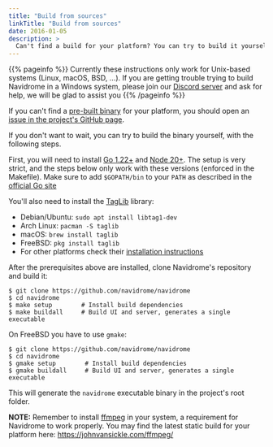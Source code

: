 ```yaml
---
title: "Build from sources"
linkTitle: "Build from sources"
date: 2016-01-05
description: >
  Can't find a build for your platform? You can try to build it yourself
---
```


{{% pageinfo %}}
Currently these instructions only work for Unix-based systems (Linux, macOS, BSD, ...). If you are getting 
trouble trying to build Navidrome in a Windows system, please join our [Discord server](https://discord.gg/xh7j7yF) 
and ask for help, we will be glad to assist you
{{% /pageinfo %}}


If you can't find a [pre-built binary](https://github.com/navidrome/navidrome/releases) for your platform,
you should open an [issue in the project's GitHub page](https://github.com/navidrome/navidrome/issues).

If you don't want to wait, you can try to build the binary yourself, with the following steps.

First, you will need to install [Go 1.22+](https://golang.org/doc/install) and
[Node 20+](https://nodejs.org/en/download). The setup is very strict, and the steps below only work with
these versions (enforced in the Makefile). Make sure to add `$GOPATH/bin` to your `PATH` as described
in the [official Go site](https://golang.org/doc/gopath_code.html#GOPATH)

You'll also need to install the [TagLib](http://taglib.org) library:
- Debian/Ubuntu: `sudo apt install libtag1-dev`
- Arch Linux: `pacman -S taglib`
- macOS: `brew install taglib`
- FreeBSD: `pkg install taglib`
- For other platforms check their [installation instructions](https://github.com/taglib/taglib/blob/master/INSTALL.md)

After the prerequisites above are installed, clone Navidrome's repository and build it:

```shell script
$ git clone https://github.com/navidrome/navidrome
$ cd navidrome
$ make setup        # Install build dependencies
$ make buildall     # Build UI and server, generates a single executable
```

On FreeBSD you have to use `gmake`:

```shell script
$ git clone https://github.com/navidrome/navidrome
$ cd navidrome
$ gmake setup        # Install build dependencies
$ gmake buildall     # Build UI and server, generates a single executable
```

This will generate the `navidrome` executable binary in the project's root folder.

**NOTE:** Remember to install [ffmpeg](https://ffmpeg.org/download.html) in your system, a requirement for Navidrome to work
properly. You may find the latest static build for your platform here: https://johnvansickle.com/ffmpeg/
